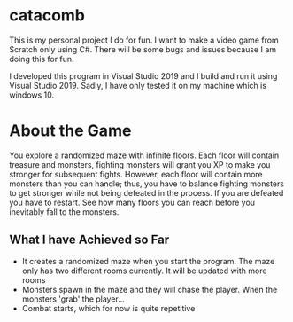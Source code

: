 # catacomb
This is my personal project I do for fun. I want to make a video game from Scratch only using C#. There will be some bugs and issues because I am doing this for fun.

I developed this program in Visual Studio 2019 and I build and run it using Visual Studio 2019. Sadly, I have only tested it on my machine which is windows 10.

# About the Game
You explore a randomized maze with infinite floors. Each floor will contain treasure and monsters, fighting monsters will grant you XP to make you stronger for subsequent fights. However, each floor will contain more monsters than you can handle; thus, you have to balance fighting monsters to get stronger while not being defeated in the process. If you are defeated you have to restart. See how many floors you can reach before you inevitably fall to the monsters.

## What I have Achieved so Far
- It creates a randomized maze when you start the program. The maze only has two different rooms currently. It will be updated with more rooms
- Monsters spawn in the maze and they will chase the player. When the monsters 'grab' the player...
- Combat starts, which for now is quite repetitive 
